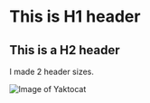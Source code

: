 # This is H1 header

## This is a H2 header

I made 2 header sizes.

![Image of Yaktocat](https://octodex.github.com/images/yaktocat.png)
